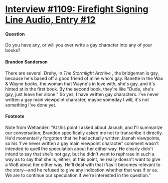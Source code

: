 # [Interview #1109: Firefight Signing Line Audio, Entry #12](https://www.theoryland.com/intvmain.php?i=1109#12)

#### Question

Do you have any, or will you ever write a gay character into any of your books?

#### Brandon Sanderson

There are several. Drehy, in
*The Stormlight Archive*
, the bridgeman is gay, because he's based off a good friend of mine who's gay. Ranette in the Wax & Wayne books, the woman that Wayne's in love with, she's gay, and it's hinted at in the first book. By the second book, they're like "Dude, she's gay, just leave her alone." So yes, I have written gay characters. I've never written a gay main viewpoint character, maybe someday I will, it's not something I've done yet.

#### Footnote

Note from Wetlander: "At this point I asked about Jasnah, and I'll summarize our conversation; Brandon specifically asked me not to transcribe it directly. He'd momentarily forgotten that he had actually written Jasnah viewpoints, so his 'I've never written a gay main viewpoint character' comment wasn't intended to quell the speculation about her either way. He clearly didn't intend to say that she's not gay, but he didn't want to rephrase in such a way as to say that she is, either; at this point, he really doesn't want to give a WoB about her either way. He'll deal with that if/as it becomes relevant to the story—and he refused to give any indication whether that was if or as. We are to continue our speculation if we're interested in the question."

